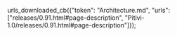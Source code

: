 urls_downloaded_cb({"token": "Architecture.md", "urls": ["releases/0.91.html#page-description", "Pitivi-1.0/releases/0.91.html#page-description"]});